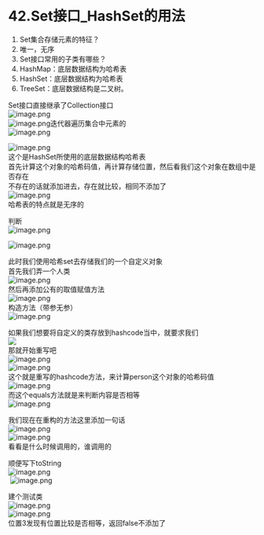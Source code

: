 # 42.Set接口_HashSet的用法


1. Set集合存储元素的特征？
  1. 唯一，无序
2. Set接口常用的子类有哪些？
  1. HashMap：底层数据结构为哈希表
  1. HashSet：底层数据结构为哈希表
  1. TreeSet：底层数据结构是二叉树。

Set接口直接继承了Collection接口<br />![image.png](https://cdn.nlark.com/yuque/0/2019/png/349894/1559987750327-570b60b5-8f75-4676-85b6-9814e056c6fb.png#align=left&display=inline&height=132&name=image.png&originHeight=263&originWidth=816&size=139054&status=done&width=408)<br />![image.png](https://cdn.nlark.com/yuque/0/2019/png/349894/1559987772782-42645a5a-185a-4bca-9081-5b604c6fd403.png#align=left&display=inline&height=14&name=image.png&originHeight=28&originWidth=218&size=10334&status=done&width=109)迭代器遍历集合中元素的<br />![image.png](https://cdn.nlark.com/yuque/0/2019/png/349894/1559987822747-a0228680-beca-4337-9012-fcb066ebc7ac.png#align=left&display=inline&height=149&name=image.png&originHeight=297&originWidth=725&size=46041&status=done&width=362.5)

![image.png](https://cdn.nlark.com/yuque/0/2019/png/349894/1559987890004-4c63aade-1878-4354-bbfd-9050d04e416b.png#align=left&display=inline&height=248&name=image.png&originHeight=495&originWidth=901&size=383506&status=done&width=450.5)<br />这个是HashSet所使用的底层数据结构哈希表<br />首先计算这个对象的哈希码值，再计算存储位置，然后看我们这个对象在数组中是否存在<br />不存在的话就添加进去，存在就比较，相同不添加了<br />![image.png](https://cdn.nlark.com/yuque/0/2019/png/349894/1559988054096-f5ee261a-a153-4eed-9c5b-9edfd2fc6905.png#align=left&display=inline&height=20&name=image.png&originHeight=39&originWidth=686&size=50100&status=done&width=343)<br />哈希表的特点就是无序的

判断<br />![image.png](https://cdn.nlark.com/yuque/0/2019/png/349894/1559988127905-28eeabd5-86e4-499f-9fd4-62c53336a6f3.png#align=left&display=inline&height=22&name=image.png&originHeight=43&originWidth=305&size=21360&status=done&width=152.5)

![image.png](https://cdn.nlark.com/yuque/0/2019/png/349894/1559988153946-ae543a7a-625e-4bd0-b700-cd3fc621eae7.png#align=left&display=inline&height=80&name=image.png&originHeight=160&originWidth=572&size=92549&status=done&width=286)

此时我们使用哈希set去存储我们的一个自定义对象<br />首先我们弄一个人类<br />![image.png](https://cdn.nlark.com/yuque/0/2019/png/349894/1559988225464-fbb8f31b-8789-454e-8315-210a03fa2113.png#align=left&display=inline&height=117&name=image.png&originHeight=233&originWidth=543&size=120436&status=done&width=271.5)<br />然后再添加公有的取值赋值方法<br />![image.png](https://cdn.nlark.com/yuque/0/2019/png/349894/1559988264461-42dc8bc9-c8cc-42a0-9aa9-1ac7c6a2714b.png#align=left&display=inline&height=382&name=image.png&originHeight=764&originWidth=611&size=407265&status=done&width=305.5)<br />构造方法（带参无参）<br />![image.png](https://cdn.nlark.com/yuque/0/2019/png/349894/1559988299772-547623ee-1d29-4570-b352-134023464357.png#align=left&display=inline&height=379&name=image.png&originHeight=757&originWidth=656&size=458228&status=done&width=328)

如果我们想要将自定义的类存放到hashcode当中，就要求我们<br />![](https://cdn.nlark.com/yuque/0/2019/png/349894/1559988320244-a70d0abd-de52-4cc2-bbe9-cdde0596ab1f.png#align=left&display=inline&height=23&originHeight=46&originWidth=644&status=done&width=322)<br />那就开始重写吧<br />![image.png](https://cdn.nlark.com/yuque/0/2019/png/349894/1559988408016-b78f7c4b-4c0d-4726-a849-56703220cae5.png#align=left&display=inline&height=360&name=image.png&originHeight=721&originWidth=550&size=352370&status=done&width=275)<br />![image.png](https://cdn.nlark.com/yuque/0/2019/png/349894/1559988436710-0dd8d2f5-6282-4d8c-a36e-e454cf0fbaba.png#align=left&display=inline&height=174&name=image.png&originHeight=348&originWidth=1120&size=225425&status=done&width=560)<br />这个就是重写的hashcode方法，来计算person这个对象的哈希码值<br />![image.png](https://cdn.nlark.com/yuque/0/2019/png/349894/1559988488761-ddb677eb-87d9-46fe-ad0c-89db375d9355.png#align=left&display=inline&height=131&name=image.png&originHeight=262&originWidth=614&size=115890&status=done&width=307)<br />而这个equals方法就是来判断内容是否相等<br />![image.png](https://cdn.nlark.com/yuque/0/2019/png/349894/1559988549759-cc114557-ff4f-4824-9d8d-4316fd7c195f.png#align=left&display=inline&height=109&name=image.png&originHeight=217&originWidth=803&size=131351&status=done&width=401.5)

我们现在在重构的方法这里添加一句话<br />![image.png](https://cdn.nlark.com/yuque/0/2019/png/349894/1559988593855-66b6619d-d0c3-4ea2-9701-db88b09f41ef.png#align=left&display=inline&height=46&name=image.png&originHeight=91&originWidth=717&size=80453&status=done&width=358.5)<br />![image.png](https://cdn.nlark.com/yuque/0/2019/png/349894/1559988605389-1cc8507d-fda5-4028-a68c-e63f65ca3bea.png#align=left&display=inline&height=40&name=image.png&originHeight=79&originWidth=761&size=76390&status=done&width=380.5)<br />看看是什么时候调用的，谁调用的

顺便写下toString<br />![image.png](https://cdn.nlark.com/yuque/0/2019/png/349894/1559988656158-2b4856b9-a9c7-45b1-a275-32069cb67130.png#align=left&display=inline&height=284&name=image.png&originHeight=567&originWidth=514&size=266528&status=done&width=257)<br /> ![image.png](https://cdn.nlark.com/yuque/0/2019/png/349894/1559988682666-b244aa68-c902-431e-9060-3164f9c85e16.png#align=left&display=inline&height=59&name=image.png&originHeight=117&originWidth=934&size=60333&status=done&width=467)

建个测试类<br />![image.png](https://cdn.nlark.com/yuque/0/2019/png/349894/1559988740364-d0377595-2c12-4088-aaf2-96cfab665fdc.png#align=left&display=inline&height=214&name=image.png&originHeight=427&originWidth=667&size=267262&status=done&width=333.5)<br />![image.png](https://cdn.nlark.com/yuque/0/2019/png/349894/1559988765274-fa5cd798-bb90-44de-88a3-c5c1f4775493.png#align=left&display=inline&height=131&name=image.png&originHeight=261&originWidth=1306&size=249905&status=done&width=653)<br />位置3发现有位置比较是否相等，返回false不添加了

